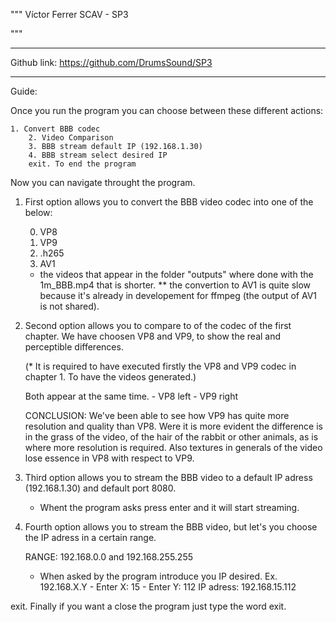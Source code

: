 """
Víctor Ferrer
SCAV - SP3

"""

-------------------------------------------------------

Github link: https://github.com/DrumsSound/SP3 


-------------------------------------------------------
Guide:


Once you run the program you can choose between these different actions: 

	1. Convert BBB codec
        2. Video Comparison
        3. BBB stream default IP (192.168.1.30)
        4. BBB stream select desired IP
        exit. To end the program

 Now you can navigate throught the program.
 

 1. First option allows you to convert the BBB video codec into one of the below:
	
	0. VP8
	1. VP9
	2. .h265
	3. AV1

	* the videos that appear in the folder "outputs" where done with the 1m_BBB.mp4 that is shorter.
	** the convertion to AV1 is quite slow because it's already in developement for ffmpeg (the output of AV1 is not shared).
 

 2. Second option allows you to compare to of the codec of the first chapter. We have choosen VP8 and VP9,
	to show the real and perceptible differences.

	(* It is required to have executed firstly the VP8 and VP9 codec in chapter 1. To have the videos generated.)

	Both appear at the same time.
		- VP8 left
		- VP9 right

	CONCLUSION: We've been able to see how VP9 has quite more resolution and quality than VP8.
                    Were it is more evident the difference is in the grass of the video, of the hair of the rabbit or
                    other animals, as is where more resolution is required. Also textures in generals of the video lose
                    essence in VP8 with respect to VP9.
    
      
 3. Third option allows you to stream the BBB video to a default IP adress (192.168.1.30) and default port 8080.
	
	- Whent the program asks press enter and it will start streaming. 
         

 4. Fourth option allows you to stream the BBB video, but let's you choose the IP adress in a certain range.
	
	RANGE: 192.168.0.0 and 192.168.255.255
	
	- When asked by the program introduce you IP desired.
		Ex. 192.168.X.Y
			- Enter X: 15
			- Enter Y: 112
		    IP adress: 192.168.15.112		


 exit. Finally if you want a close the program just type the word exit.

